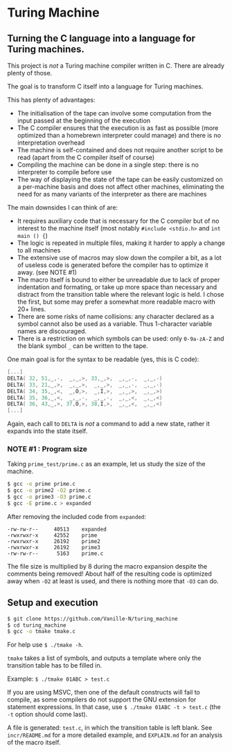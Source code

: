 # Turing Machine

## Turning the C language into a language for Turing machines.

This project is *not* a Turing machine compiler written in C. There are already plenty of those.

The goal is to transform C itself into a language for Turing machines.

This has plenty of advantages:
- The initialisation of the tape can involve some computation from the input passed at the beginning of the execution
- The C compiler ensures that the execution is as fast as possible (more optimized than a homebrewn interpreter could manage) and there is no interpretation overhead
- The machine is self-contained and does not require another script to be read (apart from the C compiler itself of course)
- Compiling the machine can be done in a single step: there is no interpreter to compile before use
- The way of displaying the state of the tape can be easily customized on a per-machine basis and does not affect other machines, eliminating the need for as many variants of the interpreter as there are machines

The main downsides I can think of are:
- It requires auxiliary code that is necessary for the C compiler but of no interest to the machine itself (most notably `#include <stdio.h>` and `int main () {`)
- The logic is repeated in multiple files, making it harder to apply a change to all machines
- The extensive use of macros may slow down the compiler a bit, as a lot of useless code is generated before the compiler has to optimize it away. (see NOTE #1)
- The macro itself is bound to either be unreadable due to lack of proper indentation and formating, or take up more space than necessary and distract from the transition table where the relevant logic is held. I chose the first, but some may prefer a somewhat more readable macro with 20+ lines.
- There are some risks of name collisions: any character declared as a symbol cannot also be used as a variable. Thus 1-character variable names are discouraged.
- There is a restriction on which symbols can be used: only `0-9a-zA-Z` and the blank symbol `_` can be written to the tape.


One main goal is for the syntax to be readable (yes, this is C code):
```c
[...]
DELTA( 32, 51,_,-,  _,_,>, 33,_,>,  _,_,-,  _,_,-)
DELTA( 33, 21,_,>,  _,_,>,  _,_,>,  _,_,-,  _,_,-)
DELTA( 34, 35,_,<,  _,O,>,  _,I,>,  _,_,>,  _,_,>)
DELTA( 35, 36,_,<,  _,_,-,  _,_,-,  _,_,<,  _,_,<)
DELTA( 36, 43,_,>, 37,O,>, 38,I,>,  _,_,<,  _,_,<)
[...]
```

Again, each call to `DELTA` is *not* a command to add a new state, rather it expands into the state itself.

### NOTE #1 : Program size
Taking `prime_test/prime.c` as an example, let us study the size of the machine.

```bash
$ gcc -o prime prime.c
$ gcc -o prime2 -O2 prime.c
$ gcc -o prime3 -O3 prime.c
$ gcc -E prime.c > expanded
```

After removing the included code from `expanded`:
```
-rw-rw-r--     40513    expanded
-rwxrwxr-x     42552    prime
-rwxrwxr-x     26192    prime2
-rwxrwxr-x     26192    prime3
-rw-rw-r--      5163    prime.c
```

The file size is multiplied by 8 during the macro expansion despite the comments being removed! About half of the resulting code is optimized away when `-O2` at least is used, and there is nothing more that `-O3` can do.


## Setup and execution

```bash
$ git clone https://github.com/Vanille-N/turing_machine
$ cd turing_machine
$ gcc -o tmake tmake.c
```

For help use `$ ./tmake -h`.

`tmake` takes a list of symbols, and outputs a template where only the transition table has to be filled in.

Example: `$ ./tmake 01ABC > test.c`

If you are using MSVC, then one of the default constructs will fail to compile, as some compilers do not support the GNU extension for statement expressions. In that case, use `$ ./tmake 01ABC -t > test.c` (the `-t` option should come last).

A file is generated: `test.c`, in which the transition table is left blank. See `incr/README.md` for a more detailed example, and `EXPLAIN.md` for an analysis of the macro itself.
